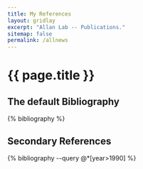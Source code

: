 ```yaml
---
title: My References
layout: gridlay
excerpt: "Allan Lab -- Publications."
sitemap: false
permalink: /allnews
---
```


{{ page.title }}
================

The default Bibliography
------------------------

{% bibliography %}

Secondary References
--------------------



{% bibliography --query @*[year>1990] %}
